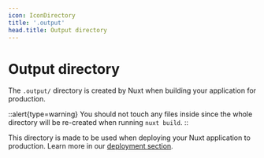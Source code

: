 ```yaml
---
icon: IconDirectory
title: '.output'
head.title: Output directory
---
```


# Output directory

The `.output/` directory is created by Nuxt when building your application for production.

::alert{type=warning}
You should not touch any files inside since the whole directory will be re-created when running `nuxt build`.
::

This directory is made to be used when deploying your Nuxt application to production. Learn more in our [deployment section](/docs/deployment).
